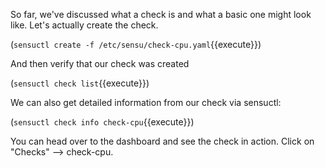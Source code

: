 So far, we've discussed what a check is and what a basic one might look like. Let's actually create the check.

(`sensuctl create -f /etc/sensu/check-cpu.yaml`{{execute}})

And then verify that our check was created

(`sensuctl check list`{{execute}})

We can also get detailed information from our check via sensuctl:

(`sensuctl check info check-cpu`{{execute}})

You can head over to the dashboard and see the check in action. Click on "Checks" --> check-cpu. 